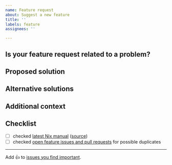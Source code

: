 ```yaml
---
name: Feature request
about: Suggest a new feature
title: ''
labels: feature
assignees: ''

---
```


## Is your feature request related to a problem?

<!-- A clear and concise description of what the problem is. Ex. I'm always frustrated when [...] -->

## Proposed solution

<!-- A clear and concise description of what you want to happen. -->

## Alternative solutions

<!-- A clear and concise description of any alternative solutions or features you've considered. -->

## Additional context

<!-- Add any other context or screenshots about the feature request here. -->

## Checklist

<!-- make sure this issue is not redundant or obsolete -->

- [ ] checked [latest Nix manual] \([source])
- [ ] checked [open feature issues and pull requests] for possible duplicates

[latest Nix manual]: https://nix.dev/manual/nix/development/
[source]: https://github.com/NixOS/nix/tree/master/doc/manual/source
[open feature issues and pull requests]: https://github.com/NixOS/nix/labels/feature

---

Add :+1: to [issues you find important](https://github.com/NixOS/nix/issues?q=is%3Aissue+is%3Aopen+sort%3Areactions-%2B1-desc).
